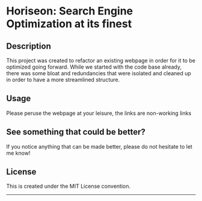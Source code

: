 # Horiseon: Search Engine Optimization at its finest

## Description

This project was created to refactor an existing webpage in order for it to be optimized going forward. 
While we started with the code base already, there was some bloat and redundancies that were isolated and cleaned up in order to have a more streamlined structure.

## Usage

Please peruse the webpage at your leisure, the links are non-working links

## See something that could be better?

If you notice anything that can be made better, please do not hesitate to let me know!

## License

This is created under the MIT License convention.

---